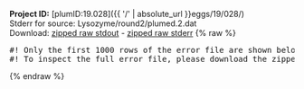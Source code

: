 **Project ID:** [plumID:19.028]({{ '/' | absolute_url }}eggs/19/028/)  
Stderr for source:  Lysozyme/round2/plumed.2.dat   
Download: [zipped raw stdout](plumed.2.dat.plumed_master.stdout.txt.zip) - [zipped raw stderr](plumed.2.dat.plumed_master.stderr.txt.zip) 
{% raw %}
<pre>
#! Only the first 1000 rows of the error file are shown below
#! To inspect the full error file, please download the zipped raw stderr file above
</pre>
{% endraw %}
